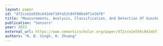 ```yaml
---
layout: paper
id: "d72cce2e556c642ebf10fa53c84f08ba971e16f8"
title: "Measurements, Analysis, Classification, And Detection Of Gunshot And Gunshot-Like Sounds"
publication: "Sensors"
year: 2022
external_url: https://www.semanticscholar.org/paper/d72cce2e556c642ebf10fa53c84f08ba971e16f8
authors: "R. B. Singh, H. Zhuang"
---
```


